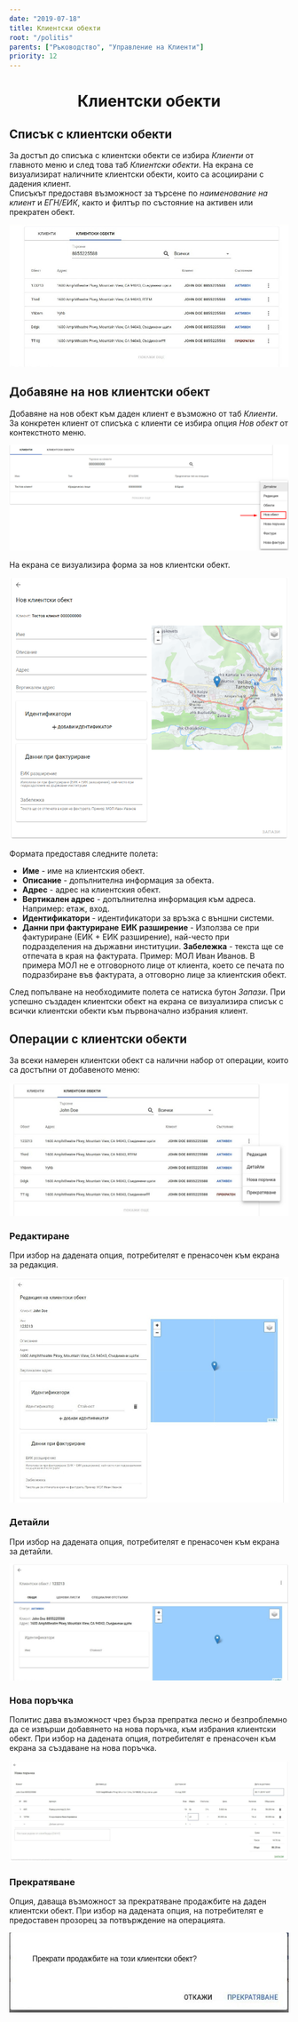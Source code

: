 ```yaml
---
date: "2019-07-18"
title: Клиентски обекти
root: "/politis"
parents: ["Ръководство", "Управление на Клиенти"]
priority: 12
---
```

<h1 align="center">
 Клиентски обекти
</h1>

## Списък с клиентски обекти
    
За достъп до списъка с клиентски обекти се избира *Клиенти*  от главното меню и след това таб *Клиентски обекти*. На екрана се визуализират наличните клиентски обекти, които са асоциирани с дадения клиент.   
Списъкът предоставя възможност за търсене по *наименование на клиент* и *ЕГН/ЕИК*, както и филтър по състояние на активен или прекратен обект.

![Customers-Locations-View](./customer-locations.jpeg "Клиентски обекти")

## Добавяне на нов клиентски обект

Добавяне на нов обект към даден клиент е възможно от таб *Клиенти*. За конкретен клиент от списъка с клиенти се избира опция *Нов обект* от контекстното меню.

![Customers Locations](./customer-locations-new.bg.png "Нов клиентски обект")

На екрана се визуализира форма за нов клиентски обект.

![Customers Locations](./customer-locations-form.bg.png "Форма за нов клиентски обект")

Формата предоставя следните полета:

* **Име** - име на клиентския обект.
* **Описание** - допълнителна информация за обекта.
* **Адрес** - адрес на клиентския обект.
* **Вертикален адрес** - допълнителна информация към адреса. Например: етаж, вход.
* **Идентификатори** - идентификатори за връзка с външни системи.
* **Данни при фактуриране**
<bullet></bullet><b>ЕИК разширение</b> - Използва се при фактуриране (ЕИК + ЕИК разширение), най-често при подразделения на държавни институции.
<bullet></bullet><b>Забележка</b> - текста ще се отпечата в края на фактурата. Пример: МОЛ Иван Иванов. В примера МОЛ не е отговорното лице от клиента, което се печата по подразбиране във фактурата, а отговорно лице за клиентския обект.

След попълване на необходимите полета се натиска бутон *Запази*. При успешно създаден клиентски обект на екрана се визуализира списък с всички клиентски обекти към първоначално избрания клиент.

## Операции с клиентски обекти

За всеки намерен клиентски обект са налични набор от операции, които са достъпни от добавеното меню:

![Customers-Locations-Menu](./menu.jpeg "Меню за клиентски обект")

### Редактиране

При избор на дадената опция, потребителят е пренасочен към екрана за редакция.

![Edit-Screen](./edit-screen.jpeg "Редактиране")

### Детайли

При избор на дадената опция, потребителят е пренасочен към екрана за детайли.

![Details-Screen](./details-screen.jpeg "Детайли")
    
### Нова поръчка

Политис дава възможност чрез бърза препратка лесно и безпроблемно да се извърши добавянето на нова поръчка, към избрания клиентски обект. При избор на дадената опция, потребителят е пренасочен към екрана за създаване на нова поръчка.

![New-Order-Screen](./new-order-screen.jpeg "Нова поръчка")
    
### Прекратяване

Опция, даваща възможност за прекратяване продажбите на даден клиентски обект. При избор на дадената опция, на потребителят е предоставен прозорец за потвърждение на операцията.

![New-Terminate-Screen](./terminate-modal.jpeg "Прекратяване")
